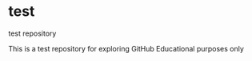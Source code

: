 test
====

test repository

This is a test repository for exploring GitHub
Educational purposes only
